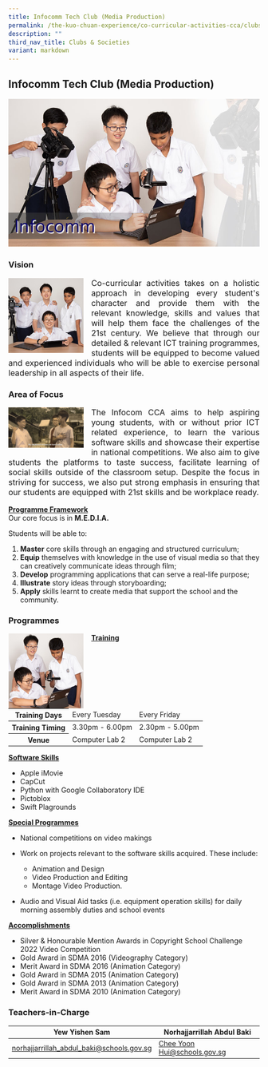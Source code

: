 ```yaml
---
title: Infocomm Tech Club (Media Production)
permalink: /the-kuo-chuan-experience/co-curricular-activities-cca/clubs-n-societies/infocomm-tech-club/
description: ""
third_nav_title: Clubs & Societies
variant: markdown
---
```

## Infocomm Tech Club (Media Production)

![](/images/The%20Kuo%20Chuan%20Experience/CCA/Infocomm%20Tech%20Club/infocomm.jpg)

### Vision

<img src="/images/The%20Kuo%20Chuan%20Experience/CCA/Infocomm%20Tech%20Club/info-club1.jpg" style="width:30%;margin-right:15px;" align="left">


<p style="text-align: justify;font-size:16px;">
Co-curricular activities takes on a holistic approach in developing every student's character and provide them with the relevant knowledge, skills and values that will help them face the challenges of the 21st century. We believe that through our detailed &amp; relevant ICT training programmes, students will be equipped to become valued and experienced individuals who will be able to exercise personal leadership in all aspects of their life.</p>

### Area of Focus

<img src="/images/The%20Kuo%20Chuan%20Experience/CCA/Infocomm%20Tech%20Club/Area%20of%20Focus.png" style="width:30%;margin-right:15px;" align="left">

<p style="text-align: justify;font-size:16px;">
The Infocom CCA aims to help aspiring young students, with or without prior ICT related experience, to learn the various software skills and showcase their expertise in national competitions. We also aim to give students the platforms to taste success, facilitate learning of social skills outside of the classroom setup. Despite the focus in striving for success, we also put strong emphasis in ensuring that our students are equipped with 21st skills and be workplace ready.</p>

**<u>Programme Framework</u>**<br>
Our core focus is in&nbsp;**M.E.D.I.A.**  

Students will be able to:  

1.  **Master**&nbsp;core skills through an engaging and structured curriculum;
2.  **Equip**&nbsp;themselves with knowledge in the use of visual media so that they can creatively communicate ideas through film;
3.  **Develop**&nbsp;programming applications that can serve a real-life purpose;
4.  **Illustrate**&nbsp;story ideas through storyboarding;
5.  **Apply**&nbsp;skills learnt to create media that support the school and the community.

### Programmes

<img src="/images/The%20Kuo%20Chuan%20Experience/CCA/Infocomm%20Tech%20Club/info-club2.jpg" style="width:30%;margin-right:15px;" align="left">

**<u>Training</u>**

<table>
<thead>
  <tr>
    <th>Training Days</th>
    <td>Every Tuesday</td>
    <td>Every Friday</td>
  </tr>
</thead>
<tbody>
  <tr>
    <th>Training Timing</th>
    <td>3.30pm - 6.00pm </td>
    <td>2.30pm - 5.00pm</td>
  </tr>
  <tr>
    <th>Venue</th>
    <td>Computer Lab 2</td>
    <td>Computer Lab 2 </td>
  </tr>
</tbody>
</table>



**<u>Software Skills</u>**

*   Apple iMovie
*   CapCut
*   Python with Google Collaboratory IDE
*   Pictoblox
*   Swift Plagrounds

**<u>Special Programmes</u>**

*   National competitions on video makings
*   Work on projects relevant to the software skills acquired. These include:

    *   Animation and Design
    *   Video Production and Editing
    *   Montage Video Production.

*   Audio and Visual Aid tasks (i.e. equipment operation skills) for daily morning assembly duties and school events

**<u>Accomplishments</u>**

* Silver &amp; Honourable Mention Awards in Copyright School Challenge 2022 Video Competition
* Gold Award in SDMA 2016 (Videography Category)
* Merit Award in SDMA 2016 (Animation Category)
* Gold Award in SDMA 2015 (Animation Category)
* Gold Award in SDMA 2013 (Animation Category)
* Merit Award in SDMA 2010 (Animation Category)


### Teachers-in-Charge



| Yew Yishen Sam| Norhajjarrillah Abdul Baki |
| -------- | -------- |
| <a href="mailto:norhajjarrillah_abdul_baki@schools.gov.sg">norhajjarrillah_abdul_baki@schools.gov.sg</a> |<a href="mailto:chee_yoon_hui@schools.gov.sg">Chee Yoon Hui@schools.gov.sg</a> |